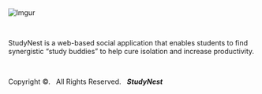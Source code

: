 <br>

![Imgur](https://i.imgur.com/kBWttDym.png)

<br>




StudyNest is a web-based social application that enables students to find synergistic “study buddies” to help cure isolation and increase productivity.

<br> 


Copyright &copy;. &nbsp; All Rights Reserved. &nbsp; _**StudyNest**_


